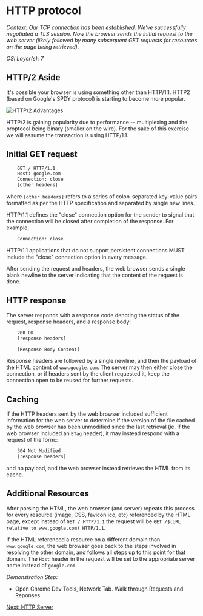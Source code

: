 # HTTP protocol

_Context: Our TCP connection has been established. We've successfully negotiated a TLS session. Now the browser sends the initial request to the web server (likely followed by many subsequent GET requests for resources on the page being retrieved)._

_OSI Layer(s): 7_

## HTTP/2 Aside
It's possible your browser is using something other than HTTP/1.1. HTTP2 (based on Google's SPDY protocol) is starting to become more popular. 

![HTTP/2 Advantages](https://blog.cloudflare.com/content/images/2015/12/image_1.png)

HTTP/2 is gaining popularity due to performance -- multiplexing and the proptocol being binary (smaller on the wire). For the sake of this exercise we will assume the transaction is using HTTP/1.1. 

## Initial GET request

```html
    GET / HTTP/1.1
    Host: google.com
    Connection: close
    [other headers]
```

where ``[other headers]`` refers to a series of colon-separated key-value pairs formatted as per the HTTP specification and separated by single new lines.

HTTP/1.1 defines the "close" connection option for the sender to signal that the connection will be closed after completion of the response. For example,

```html
    Connection: close
```

HTTP/1.1 applications that do not support persistent connections MUST include the "close" connection option in every message.

After sending the request and headers, the web browser sends a single blank newline to the server indicating that the content of the request is done.

## HTTP response

The server responds with a response code denoting the status of the request, response headers, and a response body:

```html
    200 OK
    [response headers]

    [Response Body Content]
```

Response headers are followed by a single newline, and then the payload of the HTML content of ``www.google.com``. The server may then either close the connection, or if headers sent by the client requested it, keep the connection open to be reused for further requests.

## Caching
If the HTTP headers sent by the web browser included sufficient information for the web server to determine if the version of the file cached by the web browser has been unmodified since the last retrieval (ie. if the web browser included an ``ETag`` header), it may instead respond with a request of the form::

```html
    304 Not Modified
    [response headers]
```

and no payload, and the web browser instead retrieves the HTML from its cache.

## Additional Resources

After parsing the HTML, the web browser (and server) repeats this process for every resource (image, CSS, favicon.ico, etc) referenced by the HTML page, except instead of ``GET / HTTP/1.1`` the request will be
``GET /$(URL relative to www.google.com) HTTP/1.1``.

If the HTML referenced a resource on a different domain than ``www.google.com``, the web browser goes back to the steps involved in resolving the other domain, and follows all steps up to this point for that domain. The ``Host`` header in the request will be set to the appropriate server name instead of ``google.com``.

_Demonstration Step:_
* Open Chrome Dev Tools, Network Tab. Walk through Requests and Reponses.

[Next: HTTP Server](./10-HTTPserver.md)